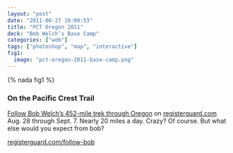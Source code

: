 ```yaml
---
layout: "post"
date: "2011-08-27 10:00:53"
title: "PCT Oregon 2011"
deck: "Bob Welch’s Base Camp"
categories: ["web"]
tags: ["photoshop", "map", "interactive"]
fig1:
  image: "pct-oregon-2011-base-camp.png"
---
```


{% nada fig1 %}

### On the Pacific Crest Trail

[Follow Bob Welch’s 452-mile trek through Oregon](http://assets.registerguard.com/packages/pct-oregon-2011/) on [registerguard.com](http://www.registerguard.com/) Aug. 28 through Sept. 7. Nearly 20 miles a day. Crazy? Of course. But what else would you expect from bob?

[registerguard.com/follow-bob](http://registerguard.com/follow-bob)
